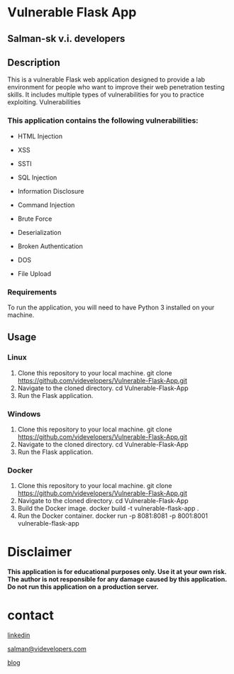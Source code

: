# Vulnerable Flask App

## Salman-sk v.i. developers


## Description

This is a vulnerable Flask web application designed to provide a lab environment for people who want to improve their web penetration testing skills. It includes multiple types of vulnerabilities for you to practice exploiting.
Vulnerabilities

### This application contains the following vulnerabilities:

- HTML Injection

- XSS

- SSTI

- SQL Injection

- Information Disclosure

- Command Injection

- Brute Force

- Deserialization

- Broken Authentication

- DOS

- File Upload

### Requirements

To run the application, you will need to have Python 3 installed on your machine.

## Usage

### Linux

1. Clone this repository to your local machine.
git clone https://github.com/videvelopers/Vulnerable-Flask-App.git
2. Navigate to the cloned directory.
cd Vulnerable-Flask-App
3. Run the Flask application.

### Windows

1. Clone this repository to your local machine.
git clone https://github.com/videvelopers/Vulnerable-Flask-App.git
2. Navigate to the cloned directory.
cd Vulnerable-Flask-App
3. Run the Flask application.

### Docker

1. Clone this repository to your local machine.
git clone <https://github.com/videvelopers/Vulnerable-Flask-App.git>
2. Navigate to the cloned directory.
cd Vulnerable-Flask-App
3. Build the Docker image.
docker build -t vulnerable-flask-app .
4. Run the Docker container.
docker run -p 8081:8081 -p 8001:8001 vulnerable-flask-app


# Disclaimer

**This application is for educational purposes only. Use it at your own risk. The author is not responsible for any damage caused by this application. Do not run this application on a production server.**

# contact

[linkedin](https://www.linkedin.com/in/shaikh-imtiyazoddin-75b376271/)

[ salman@videvelopers.com](salman@videvelopers.com)

[blog](st-tlc.blogspot.com)


